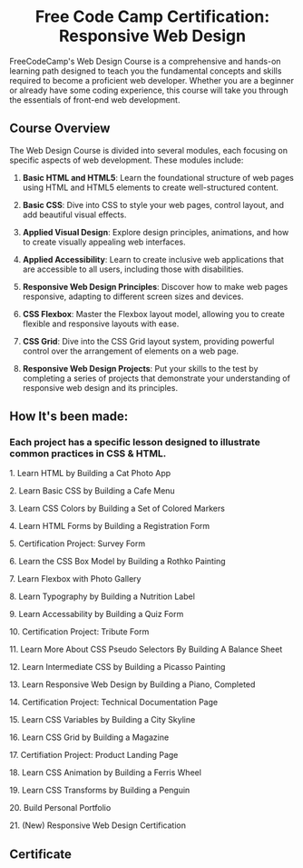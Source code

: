 <h1 align="center">Free Code Camp Certification: Responsive Web Design</h1>

<p>
FreeCodeCamp's Web Design Course is a comprehensive and hands-on learning path designed to teach you the fundamental concepts and skills required to become a proficient web developer. Whether you are a beginner or already have some coding experience, this course will take you through the essentials of front-end web development.
</p>

## Course Overview

The Web Design Course is divided into several modules, each focusing on specific aspects of web development. These modules include:

1. **Basic HTML and HTML5**: Learn the foundational structure of web pages using HTML and HTML5 elements to create well-structured content.

2. **Basic CSS**: Dive into CSS to style your web pages, control layout, and add beautiful visual effects.

3. **Applied Visual Design**: Explore design principles, animations, and how to create visually appealing web interfaces.

4. **Applied Accessibility**: Learn to create inclusive web applications that are accessible to all users, including those with disabilities.

5. **Responsive Web Design Principles**: Discover how to make web pages responsive, adapting to different screen sizes and devices.

6. **CSS Flexbox**: Master the Flexbox layout model, allowing you to create flexible and responsive layouts with ease.

7. **CSS Grid**: Dive into the CSS Grid layout system, providing powerful control over the arrangement of elements on a web page.

8. **Responsive Web Design Projects**: Put your skills to the test by completing a series of projects that demonstrate your understanding of responsive web design and its principles.

<h2>
How It's been made:
</h2>

<h3>Each project has a specific lesson designed to illustrate common practices in CSS & HTML. </h3>

<p> 1. Learn HTML by Building a Cat Photo App</p>
<p> 2. Learn Basic CSS by Building a Cafe Menu</p>
<p> 3. Learn CSS Colors by Building a Set of Colored Markers</p>
<p> 4. Learn HTML Forms by Building a Registration Form</p>
<p> 5. Certification Project: Survey Form</p>

<p> 6. Learn the CSS Box Model by Building a Rothko Painting
<p> 7. Learn Flexbox with Photo Gallery</p>
<p> 8. Learn Typography by Building a Nutrition Label</p>
<p> 9. Learn Accessability by Building a Quiz Form</p>
<p> 10. Certification Project: Tribute Form</p>

<p> 11. Learn More About CSS Pseudo Selectors By Building A Balance Sheet
<p> 12. Learn Intermediate CSS by Building a Picasso Painting</p>
<p> 13. Learn Responsive Web Design by Building a Piano, Completed</p>
<p> 14. Certification Project: Technical Documentation Page</p>

<p> 15. Learn CSS Variables by Building a City Skyline</p>
<p> 16. Learn CSS Grid by Building a Magazine</p>
<p> 17. Certifiation Project: Product Landing Page</p>
<p> 18. Learn CSS Animation by Building a Ferris Wheel</p>
<p> 19. Learn CSS Transforms by Building a Penguin</p>
<p> 20. Build Personal Portfolio</p>
<p> 21. (New) Responsive Web Design Certification</p>

<h2>
Certificate
</h2>


